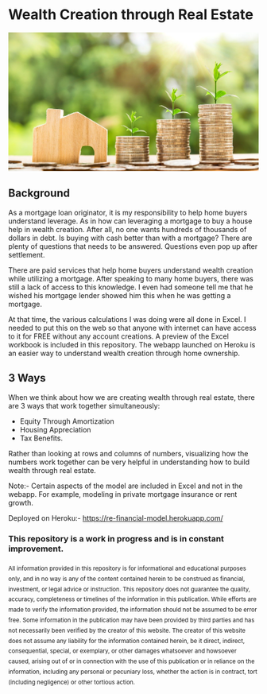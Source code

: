 # Wealth Creation through Real Estate

![Wealth Creation](static/images/real_estate.jpg)


## Background

As a mortgage loan originator, it is my responsibility to help home buyers understand leverage. As in how can leveraging a mortgage to buy a house help in wealth creation. After all, no one wants hundreds of thousands of dollars in debt. Is buying with cash better than with a mortgage? There are plenty of questions that needs to be answered. Questions even pop up after settlement. 

There are paid services that help home buyers understand wealth creation while utilizing a mortgage. After speaking to many home buyers, there was still a lack of access to this knowledge. I even had someone tell me that he wished his mortgage lender showed him this when he was getting a mortgage.

At that time, the various calculations I was doing were all done in Excel. I needed to put this on the web so that anyone with internet can have access to it for FREE without any account creations. A preview of the Excel workbook is included in this repository. The webapp launched on Heroku is an easier way to understand wealth creation through home ownership. 

## 3 Ways
When we think about how we are creating wealth through real estate, there are 3 ways that work together simultaneously:
  * Equity Through Amortization
  * Housing Appreciation
  * Tax Benefits. 
  

Rather than looking at rows and columns of numbers, visualizing how the numbers work together can be very helpful in understanding how to build wealth through real estate.

Note:- Certain aspects of the model are included in Excel and not in the webapp. For example, modeling in private mortgage insurance or rent growth.


Deployed on Heroku:-  https://re-financial-model.herokuapp.com/


### This repository is a work in progress and is in constant improvement.


<sub>All information provided in this repository is for informational and educational purposes only, and in no way is any of the content contained herein to be construed as financial, investment, or legal advice or instruction. This repository does not guarantee the quality, accuracy, completeness or timelines of the information in this publication. While efforts are made to verify the information provided, the information should not be assumed to be error free. Some information in the publication may have been provided by third parties and has not necessarily been verified by the creator of this website. The creator of this website does not assume any liability for the information contained herein, be it direct, indirect, consequential, special, or exemplary, or other damages whatsoever and howsoever caused, arising out of or in connection with the use of this publication or in reliance on the information, including any personal or pecuniary loss, whether the action is in contract, tort (including negligence) or other tortious action. </sub>




